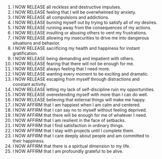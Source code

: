 
1. I NOW RELEASE all reckless and destructive impulses.
2. I NOW RELEASE feeling that I will be overwhelmed by anxiety.
3. I NOW RELEASE all compulsions and addictions.
4. I NOW RELEASE burning myself out by trying to satisfy all of my desires.
5. I NOW RELEASE running away from the consequences of my actions.
6. I NOW RELEASE insulting or abusing others to vent my frustrations.
7. I NOW RELEASE allowing my insecurities to drive me into dangerous situations and behavior.
8. I NOW RELEASE sacrificing my health and happiness for instant gratification.
9. I NOW RELEASE being demanding and impatient with others.
10. I NOW RELEASE fearing that there will not be enough for me.
11. I NOW RELEASE always feeling that I need more. 
12. I NOW RELEASE wanting every moment to be exciting and dramatic.
13. I NOW RELEASE escaping from myself through distractions and constant activity.
14. I NOW RELEASE letting my lack of self-discipline ruin my opportunities.
15. I NOW RELEASE overextending myself with more than I can do well.
16. I NOW RELEASE believing that external things will make me happy.
17. I NOW AFFIRM that I am happiest when I am calm and centered.
18. I NOW AFFIRM that I can say no to myself without feeling deprived.
19. I NOW AFFIRM that there will be enough for me of whatever I need.
20. I NOW AFFIRM that I am resilient in the face of setbacks.
21. I NOW AFFIRM that I find satisfaction in ordinary things.
22. I NOW AFFIRM that I stay with projects until I complete them.
23. I NOW AFFIRM that I care deeply about people and am committed to their happiness.
24. I NOW AFFIRM that there is a spiritual dimension to my life.
25. I NOW AFFIRM that I am profoundly grateful to be alive.